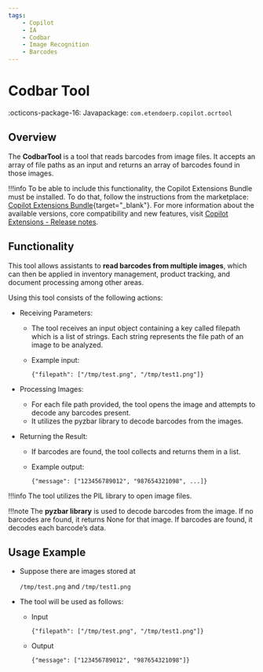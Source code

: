 ```yaml
---
tags:
    - Copilot
    - IA
    - Codbar
    - Image Recognition
    - Barcodes
---
```


# Codbar Tool

:octicons-package-16: Javapackage: `com.etendoerp.copilot.ocrtool`

## Overview

The **CodbarTool** is a tool that reads barcodes from image files. It accepts an array of file paths as an input and returns an array of barcodes found in those images.

!!!info
        To be able to include this functionality, the Copilot Extensions Bundle must be installed. To do that, follow the instructions from the marketplace: [Copilot Extensions Bundle](https://marketplace.etendo.cloud/?#/product-details?module=82C5DA1B57884611ABA8F025619D4C05){target="\_blank"}. For more information about the available versions, core compatibility and new features, visit [Copilot Extensions - Release notes](../../../whats-new/release-notes/etendo-copilot/bundles/release-notes.md).

## Functionality

This tool allows assistants to **read barcodes from multiple images**, which can then be applied in inventory management, product tracking, and document processing among other areas.

Using this tool consists of the following actions: 

- Receiving Parameters: 

    - The tool receives an input object containing a key called filepath which is a list of strings. Each string represents the file path of an image to be analyzed.
    - Example input:

        `{"filepath": ["/tmp/test.png", "/tmp/test1.png"]}`

- Processing Images: 

    - For each file path provided, the tool opens the image and attempts to decode any barcodes present.
    - It utilizes the pyzbar library to decode barcodes from the images.

- Returning the Result: 

    - If barcodes are found, the tool collects and returns them in a list.
    - Example output:

        `{"message": ["123456789012", "987654321098", ...]}`


!!!info
        The tool utilizes the PIL library to open image files.


!!!note
        The **pyzbar library** is used to decode barcodes from the image. If no barcodes are found, it returns None for that image. If barcodes are found, it decodes each barcode’s data.

## Usage Example

- Suppose there are images stored at

    `/tmp/test.png` and `/tmp/test1.png`

- The tool will be used as follows: 

    - Input

        `{"filepath": ["/tmp/test.png", "/tmp/test1.png"]}`

    - Output

        `{"message": ["123456789012", "987654321098"]}`
